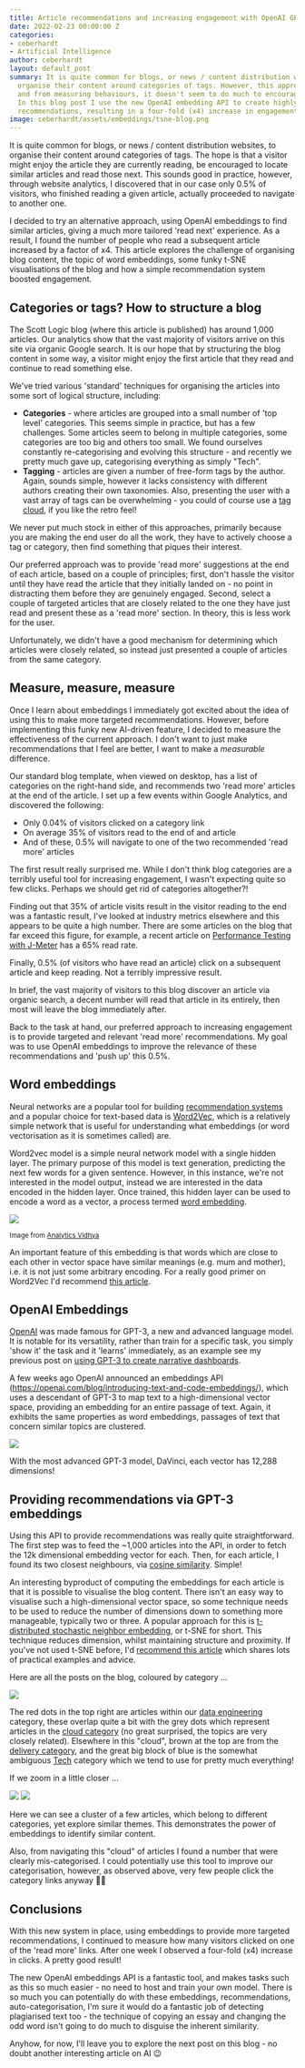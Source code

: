 ```yaml
---
title: Article recommendations and increasing engagement with OpenAI GPT-3 Embeddings
date: 2022-02-23 00:00:00 Z
categories:
- ceberhardt
- Artificial Intelligence
author: ceberhardt
layout: default_post
summary: It is quite common for blogs, or news / content distribution websites, to
  organise their content around categories of tags. However, this approach is time-consuming,
  and from measuring behaviours, it doesn't seem to do much to encourage browsing.
  In this blog post I use the new OpenAI embedding API to create highly targeted article
  recommendations, resulting in a four-fold (x4) increase in engagement.
image: ceberhardt/assets/embeddings/tsne-blog.png
---
```


It is quite common for blogs, or news / content distribution websites, to organise their content around categories of tags. The hope is that a visitor might enjoy the article they are currently reading, be encouraged to locate similar articles and read those next. This sounds good in practice, however, through website analytics, I discovered that in our case only 0.5% of visitors, who finished reading a given article, actually proceeded to navigate to another one.

I decided to try an alternative approach, using OpenAI embeddings to find similar articles, giving a much more tailored 'read next' experience. As a result, I found the number of people who read a subsequent article increased by a factor of x4. This article explores the challenge of organising blog content, the topic of word embeddings, some funky t-SNE visualisations of the blog and how a simple recommendation system boosted engagement.

## Categories or tags? How to structure a blog

The Scott Logic blog (where this article is published) has around 1,000 articles. Our analytics show that the vast majority of visitors arrive on this site via organic Google search. It is our hope that by structuring the blog content in some way, a visitor might enjoy the first article that they read and continue to read something else. 

We've tried various 'standard' techniques for organising the articles into some sort of logical structure, including:

  - **Categories** - where articles are grouped into a small number of 'top level' categories. This seems simple in practice, but has a few challenges. Some articles seem to belong in multiple categories, some categories are too big and others too small. We found ourselves constantly re-categorising and evolving this structure - and recently we pretty much gave up, categorising everything as simply "Tech".
  - **Tagging** - articles are given a number of free-form tags by the author. Again, sounds simple, however it lacks consistency with different authors creating their own taxonomies. Also, presenting the user with a vast array of tags can be overwhelming - you could of course use a [tag cloud](https://en.wikipedia.org/wiki/Tag_cloud), if you like the retro feel!

We never put much stock in either of this approaches, primarily because you are making the end user do all the work, they have to actively choose a tag or category, then find something that piques their interest. 

Our preferred approach was to provide 'read more' suggestions at the end of each article, based on a couple of principles; first, don't hassle the visitor until they have read the article that they initially landed on - no point in distracting them before they are genuinely engaged. Second, select a couple of targeted articles that are closely related to the one they have just read and present these as a 'read more' section. In theory, this is less work for the user.

Unfortunately, we didn't have a good mechanism for determining which articles were closely related, so instead just presented a couple of articles from the same category.

## Measure, measure, measure

Once I learn about embeddings I immediately got excited about the idea of using this to make more targeted recommendations. However, before implementing this funky new AI-driven feature, I decided to measure the effectiveness of the current approach. I don't want to just make recommendations that I feel are better, I want to make a _measurable_ difference.

Our standard blog template, when viewed on desktop, has a list of categories on the right-hand side, and recommends two 'read more' articles at the end of the article. I set up a few events within Google Analytics, and discovered the following:

 - Only 0.04% of visitors clicked on a category link
 - On average 35% of visitors read to the end of and article
 - And of these, 0.5% will navigate to one of the two recommended 'read more' articles

The first result really surprised me. While I don't think blog categories are a terribly useful tool for increasing engagement, I wasn't expecting quite so few clicks. Perhaps we should get rid of categories altogether?!

Finding out that 35% of article visits result in the visitor reading to the end was a fantastic result, I've looked at industry metrics elsewhere and this appears to be quite a high number. There are some articles on the blog that far exceed this figure, for example, a recent article on [Performance Testing with J-Meter](https://blog.scottlogic.com/2021/12/09/Performance-Testing-with-JMeter.html) has a 65% read rate. 

Finally, 0.5% (of visitors who have read an article) click on a subsequent article and keep reading. Not a terribly impressive result. 

In brief, the vast majority of visitors to this blog discover an article via organic search, a decent number will read that article in its entirely, then most will leave the blog immediately after.

Back to the task at hand, our preferred approach to increasing engagement is to provide targeted and relevant 'read more' recommendations. My goal was to use OpenAI embeddings to improve the relevance of these recommendations and 'push up' this 0.5%.

## Word embeddings

Neural networks are a popular tool for building [recommendation systems](https://en.wikipedia.org/wiki/Recommender_system) and a popular choice for text-based data is [Word2Vec](https://en.wikipedia.org/wiki/Word2vec), which is a relatively simple network that is useful for understanding what embeddings (or word vectorisation as it is sometimes called) are.

Word2vec model is a simple neural network model with a single hidden layer. The primary purpose of this model is text generation, predicting the next few words for a given sentence. However, in this instance, we're not interested in the model output, instead we are interested in the data encoded in the hidden layer. Once trained, this hidden layer can be used to encode a word as a vector, a process termed [word embedding](https://en.wikipedia.org/wiki/Word_embedding). 

<img src="{{site.baseurl}}/ceberhardt/assets/embeddings/word2vec.png"/>

<small>Image from [Analytics Vidhya](https://www.analyticsvidhya.com/blog/2019/07/how-to-build-recommendation-system-word2vec-python/)</small>

An important feature of this embedding is that words which are close to each other in vector space have similar meanings (e.g. mum and mother), i.e. it is not just some arbitrary encoding. For a really good primer on Word2Vec I'd recommend [this article](https://www.analyticsvidhya.com/blog/2019/07/how-to-build-recommendation-system-word2vec-python).

 ## OpenAI Embeddings

[OpenAI](https://openai.com/) was made famous for GPT-3, a new and advanced language model. It is notable for its versatility, rather than train for a specific task, you simply 'show it' the task and it 'learns' immediately, as an example see my previous post on [using GPT-3 to create narrative dashboards](https://blog.scottlogic.com/2021/12/08/narrative-dashboard.html).

A few weeks ago OpenAI announced an embeddings API (https://openai.com/blog/introducing-text-and-code-embeddings/), which uses a descendant of GPT-3 to map text to a high-dimensional vector space, providing an embedding for an entire passage of text. Again, it exhibits the same properties as word embeddings, passages of text that concern similar topics are clustered.

<img src="{{site.baseurl}}/ceberhardt/assets/embeddings/embeddings.png"/>

With the most advanced GPT-3 model, DaVinci, each vector has 12,288 dimensions!

## Providing recommendations via GPT-3 embeddings

Using this API to provide recommendations was really quite straightforward. The first step was to feed the ~1,000 articles into the API, in order to fetch the 12k dimensional embedding vector for each. Then, for each article, I found its two closest neighbours, via [cosine similarity](https://en.wikipedia.org/wiki/Cosine_similarity). Simple!

An interesting byproduct of computing the embeddings for each article is that it is possible to visualise the blog content. There isn't an easy way to visualise such a high-dimensional vector space, so some technique needs to be used to reduce the number of dimensions down to something more manageable, typically two or three. A popular approach for this is [t-distributed stochastic neighbor embedding](https://en.wikipedia.org/wiki/T-distributed_stochastic_neighbor_embedding), or t-SNE for short. This technique reduces dimension, whilst maintaining structure and proximity. If you've not used t-SNE before, I'd [recommend this article](https://distill.pub/2016/misread-tsne/) which shares lots of practical examples and advice.

Here are all the posts on the blog, coloured by category ...

<img src="{{site.baseurl}}/ceberhardt/assets/embeddings/tsne-blog.png"/>

The red dots in the top right are articles within our [data engineering](https://blog.scottlogic.com/category/data-engineering.html) category, these overlap quite a bit with the grey dots which represent articles in the [cloud category](https://blog.scottlogic.com/category/cloud.html) (no great surprised, the topics are very closely related). Elsewhere in this "cloud", brown at the top are from the [delivery category](https://blog.scottlogic.com/category/delivery.html), and the great big block of blue is the somewhat ambiguous [Tech](https://blog.scottlogic.com/category/tech.html) category which we tend to use for pretty much everything!

If we zoom in a little closer ...

<img src="{{site.baseurl}}/ceberhardt/assets/embeddings/tsne-blog-zoom.png"/>

<img src="{{site.baseurl}}/ceberhardt/assets/embeddings/tsne-blog-zoomed.png"/>

Here we can see a cluster of a few articles, which belong to different categories, yet explore similar themes. This demonstrates the power of embeddings to identify similar content. 

Also, from navigating this "cloud" of articles I found a number that were clearly mis-categorised. I could potentially use this tool to improve our categorisation, however, as observed above, very few people click the category links anyway 🤷‍♀️

## Conclusions

With this new system in place, using embeddings to provide more targeted recommendations, I continued to measure how many visitors clicked on one of the 'read more' links. After one week I observed a four-fold (x4) increase in clicks. A pretty good result!

The new OpenAI embeddings API is a fantastic tool, and makes tasks such as this so much easier - no need to host and train your own model. There is so much you can potentially do with these embeddings, recommendations, auto-categorisation, I'm sure it would do a fantastic job of detecting plagiarised text too - the technique of copying an essay and changing the odd word isn't going to do much to disguise the inherent similarity.

Anyhow, for now, I'll leave you to explore the next post on this blog - no doubt another interesting article on AI 😉






